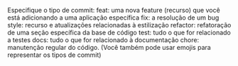 ﻿Especifique o tipo de commit:
feat: uma nova feature (recurso) que você está adicionando a uma aplicação específica
fix: a resolução de um bug
style: recurso e atualizações relacionadas à estilização
refactor: refatoração de uma seção específica da base de código
test: tudo o que for relacionado a testes
docs: tudo o que for relacionado à documentação
chore: manutenção regular do código. (Você também pode usar emojis para representar os tipos de commit)